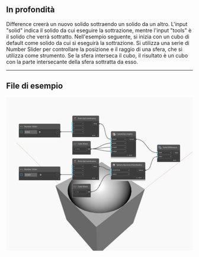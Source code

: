## In profondità
Difference creerà un nuovo solido sottraendo un solido da un altro. L'input "solid" indica il solido da cui eseguire la sottrazione, mentre l'input "tools" è il solido che verrà sottratto. Nell'esempio seguente, si inizia con un cubo di default come solido da cui si eseguirà la sottrazione. Si utilizza una serie di Number Slider per controllare la posizione e il raggio di una sfera, che si utilizza come strumento. Se la sfera interseca il cubo, il risultato è un cubo con la parte intersecante della sfera sottratta da esso.
___
## File di esempio

![Difference](./Autodesk.DesignScript.Geometry.Solid.Difference_img.jpg)

